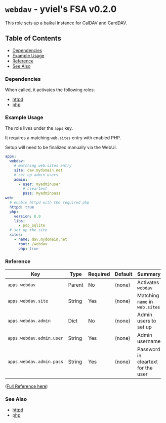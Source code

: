 # `webdav` - yviel's FSA v0.2.0
This role sets up a baikal instance for CalDAV and CardDAV.

## Table of Contents
 - [Dependencies](#dependencies)
 - [Example Usage](#example-usage)
 - [Reference](#reference)
 - [See Also](#see-also)

### Dependencies
When called, it activates the following roles:
 - [httpd](../httpd)
 - [php](../php)

### Example Usage
The role lives under the `apps` key.

It requires a matching `web.sites` entry with enabled PHP.

Setup will need to be finalized manually via the WebUI.

```yaml
apps:
  webdav:
    # matching web.sites entry
    site: dav.mydomain.net
    # set up admin users
    admin:
      - user: myadminuser
        # cleartext
        pass: myadminpass
web:
  # enable httpd with the required php
  httpd: true
  php:
    version: 8.0
    libs:
      - pdo_sqlite
  # set up the site
  sites:
    - name: dav.mydomain.net
      root: /webdav
      php: true
```

### Reference
|Key|Type|Required|Default|Summary|
|--|--|--|--|--|
|`apps.webdav`|Parent|No|(none)|Activates `webdav`|
|`apps.webdav.site`|String|Yes|(none)|Matching `name` in `web.sites`|
|`apps.webdav.admin`|Dict|No|(none)|Admin users to set up|
|`apps.webdav.admin.user`|String|Yes|(none)|Admin username|
|`apps.webdav.admin.pass`|String|Yes|(none)|Password in cleartext for the user|

([Full Reference here](docs/REFERENCE.md))

### See Also
 - [httpd](../httpd)
 - [php](../php)
